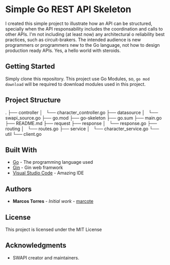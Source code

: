 # Simple Go REST API Skeleton

I created this simple project to illustrate how an API can be structured, specially when the API responsability includes the coordination and calls to other APIs.
I'm not including (at least now) any architectural o reliability best practices, such as circuit-brakers.
The intended audience is new programmers or programmers new to the Go language, not how to design production ready APIs.
Yes, a hello world with steroids.

## Getting Started

Simply clone this repository. This project use Go Modules, so, `go mod download` will be required to download modules used in this project.

## Project Structure
.
├── controller
│   └── character_controller.go
├── datasource
│   └── swapi_source.go
├── go.mod
├── go-skeleton
├── go.sum
├── main.go
├── README.md
├── request
├── response
│   └── response.go
├── routing
│   └── routes.go
├── service
│   └── character_service.go
└── util
    └── client.go


## Built With

- [Go](https://golang.org/) - The programming language used
- [Gin](https://gin-gonic.com/) - Gin web framwork
- [Visual Studio Code](https://maven.apache.org/) - Amazing IDE

## Authors

- **Marcos Torres** - _Initial work_ - [marcote](https://github.com/marcote)

## License

This project is licensed under the MIT License

## Acknowledgments

- SWAPI creator and maintainers.
